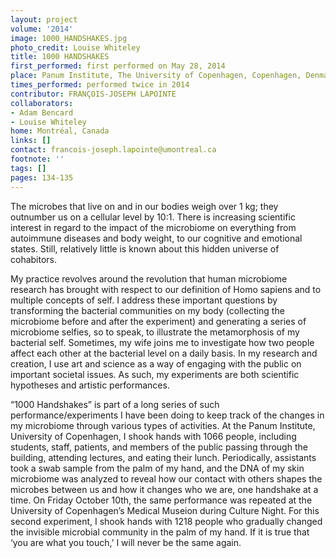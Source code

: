 ```yaml
---
layout: project
volume: '2014'
image: 1000_HANDSHAKES.jpg
photo_credit: Louise Whiteley
title: 1000 HANDSHAKES
first_performed: first performed on May 28, 2014
place: Panum Institute, The University of Copenhagen, Copenhagen, Denmark
times_performed: performed twice in 2014
contributor: FRANÇOIS-JOSEPH LAPOINTE
collaborators:
- Adam Bencard
- Louise Whiteley
home: Montréal, Canada
links: []
contact: francois-joseph.lapointe@umontreal.ca
footnote: ''
tags: []
pages: 134-135
---
```


The microbes that live on and in our bodies weigh over 1 kg; they outnumber us on a cellular level by 10:1. There is increasing scientific interest in regard to the impact of the microbiome on everything from autoimmune diseases and body weight, to our cognitive and emotional states. Still, relatively little is known about this hidden universe of cohabitors.

My practice revolves around the revolution that human microbiome research has brought with respect to our definition of Homo sapiens and to multiple concepts of self. I address these important questions by transforming the bacterial communities on my body (collecting the microbiome before and after the experiment) and generating a series of microbiome selfies, so to speak, to illustrate the metamorphosis of my bacterial self. Sometimes, my wife joins me to investigate how two people affect each other at the bacterial level on a daily basis. In my research and creation, I use art and science as a way of engaging with the public on important societal issues. As such, my experiments are both scientific hypotheses and artistic performances.

“1000 Handshakes” is part of a long series of such performance/experiments I have been doing to keep track of the changes in my microbiome through various types of activities. At the Panum Institute, University of Copenhagen, I shook hands with 1066 people, including students, staff, patients, and members of the public passing through the building, attending lectures, and eating their lunch. Periodically, assistants took a swab sample from the palm of my hand, and the DNA of my skin microbiome was analyzed to reveal how our contact with others shapes the microbes between us and how it changes who we are, one handshake at a time. On Friday October 10th, the same performance was repeated at the University of Copenhagen’s Medical Museion during Culture Night. For this second experiment, I shook hands with 1218 people who gradually changed the invisible microbial community in the palm of my hand. If it is true that ‘you are what you touch,’ I will never be the same again.
